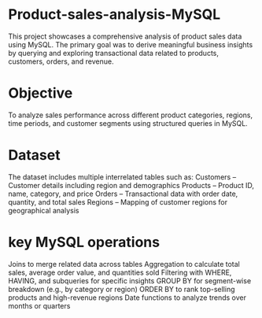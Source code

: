 # Product-sales-analysis-MySQL
This project showcases a comprehensive analysis of product sales data using MySQL. The primary goal was to derive meaningful business insights by querying and exploring transactional data related to products, customers, orders, and revenue.
# Objective 
To analyze sales performance across different product categories, regions, time periods, and customer segments using structured queries in MySQL.
# Dataset 
The dataset includes multiple interrelated tables such as:
Customers – Customer details including region and demographics
Products – Product ID, name, category, and price
Orders – Transactional data with order date, quantity, and total sales
Regions – Mapping of customer regions for geographical analysis

# key MySQL operations 
Joins to merge related data across tables
Aggregation to calculate total sales, average order value, and quantities sold
Filtering with WHERE, HAVING, and subqueries for specific insights
GROUP BY for segment-wise breakdown (e.g., by category or region)
ORDER BY to rank top-selling products and high-revenue regions
Date functions to analyze trends over months or quarters

